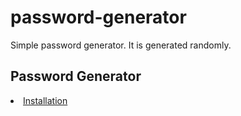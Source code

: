 # password-generator
Simple password generator.
It is generated randomly.


<h2>
 Password Generator
  </h2>
<li><a href="#installation">Installation</a></li>
